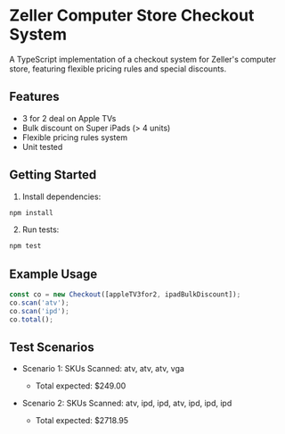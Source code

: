 # Zeller Computer Store Checkout System

A TypeScript implementation of a checkout system for Zeller's computer store, featuring flexible pricing rules and special discounts.

## Features

- 3 for 2 deal on Apple TVs
- Bulk discount on Super iPads (> 4 units)
- Flexible pricing rules system
- Unit tested

## Getting Started

1. Install dependencies:
```bash
npm install
```

2. Run tests:
```bash
npm test
```

## Example Usage

```typescript
const co = new Checkout([appleTV3for2, ipadBulkDiscount]);
co.scan('atv');
co.scan('ipd');
co.total();
```

## Test Scenarios

- Scenario 1: SKUs Scanned: atv, atv, atv, vga
  - Total expected: $249.00

- Scenario 2: SKUs Scanned: atv, ipd, ipd, atv, ipd, ipd, ipd
  - Total expected: $2718.95